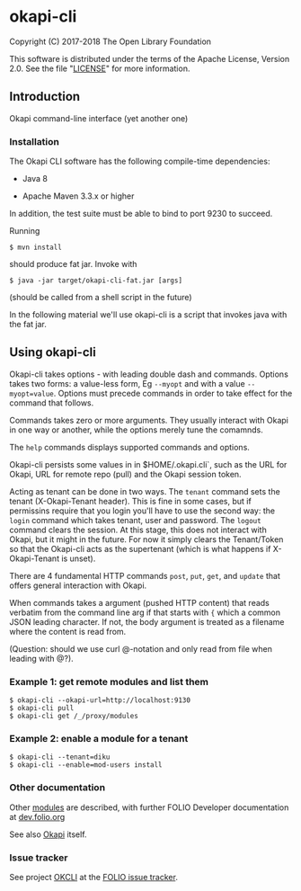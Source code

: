 # okapi-cli

Copyright (C) 2017-2018 The Open Library Foundation

This software is distributed under the terms of the Apache License,
Version 2.0. See the file "[LICENSE](LICENSE)" for more information.

## Introduction

Okapi command-line interface (yet another one)

### Installation

The Okapi CLI software has the following compile-time dependencies:

* Java 8

* Apache Maven 3.3.x or higher

In addition, the test suite must be able to bind to port 9230 to succeed.

Running

    $ mvn install

should produce fat jar. Invoke with

    $ java -jar target/okapi-cli-fat.jar [args]

(should be called from a shell script in the future)

In the following material we'll use okapi-cli is a script that
invokes java with the fat jar.

## Using okapi-cli

Okapi-cli takes options - with leading double dash and commands. Options
takes two forms: a value-less form, Eg `--myopt` and with a value
`--myopt=value`. Options must precede commands in order to take effect for
the command that follows.

Commands takes zero or more arguments. They usually interact with
Okapi in one way or another, while the options merely tune the
comamnds.

The `help` commands displays supported commands and options.

Okapi-cli persists some values in in  $HOME/.okapi.cli`, such as
the URL for Okapi, URL for remote repo (pull) and the Okapi session
token.

Acting as tenant can be done in two ways. The `tenant` command sets
the tenant (X-Okapi-Tenant header). This is fine in some cases, but
if permissins require that you login you'll have to use the second
way: the `login` command which takes tenant, user and password.
The `logout` command clears the session. At this stage, this does not
interact with Okapi, but it might in the future. For now it simply clears
the Tenant/Token so that the Okapi-cli acts as the supertenant (which is
what happens if X-Okapi-Tenant is unset).

There are 4 fundamental HTTP commands `post`, `put`, `get`, and `update`
that offers general interaction with Okapi.

When commands takes a <body> argument (pushed HTTP content) that reads
verbatim from the command line arg if that starts with `{` which a common
JSON leading character. If not, the body argument is treated as a filename
where the content is read from.

(Question: should we use curl @-notation and only read from file when
leading with @?).

### Example 1: get remote modules and list them

    $ okapi-cli --okapi-url=http://localhost:9130
    $ okapi-cli pull
    $ okapi-cli get /_/proxy/modules


### Example 2: enable a module for a tenant

    $ okapi-cli --tenant=diku
    $ okapi-cli --enable=mod-users install

### Other documentation

Other [modules](https://dev.folio.org/source-code/#server-side) are described,
with further FOLIO Developer documentation at [dev.folio.org](https://dev.folio.org/)

See also [Okapi](https://github.com/folio-org/okapi) itself.

### Issue tracker

See project [OKCLI](https://issues.folio.org/browse/OKCLI)
at the [FOLIO issue tracker](https://dev.folio.org/community/guide-issues).

